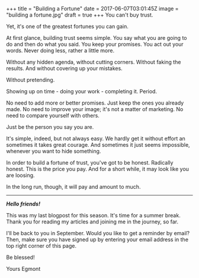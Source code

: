 
+++
title = "Building a Fortune"
date = 2017-06-07T03:01:45Z
image = "building a fortune.jpg"
draft = true
+++
You can't buy trust.

Yet, it's one of the greatest fortunes you can gain.

At first glance, building trust seems simple. You say what you are going to do and then do what you said. You keep your promises. You act out your words. Never doing less, rather a little more.

Without any hidden agenda, without cutting corners. Without faking the results. And without covering up your mistakes.

Without pretending.

Showing up on time - doing your work - completing it. Period. 

No need to add more or better promises. Just keep the ones you already made.
No need to improve your image; it's not a matter of marketing. No need to compare yourself with others.

Just be the person you say you are.

It's simple, indeed, but not always easy. We hardly get it without effort an sometimes it takes great courage. And sometimes it just seems impossible, whenever you want to hide something.

In order to build a fortune of trust, you've got to be honest. Radically honest. This is the price you pay. And for a short while, it may look like you are loosing.

In the long run, though, it will pay and amount to much.

---
***Hello friends!***

This was my last blogpost for this season. It's time for a summer break.
Thank you for reading my articles and joining me in the journey, so far.

I'll be back to you in September. Would you like to get a reminder by email? Then, make sure you have signed up by entering your email address in the top right corner of this page.

Be blessed!

Yours
Egmont